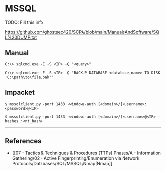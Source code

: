 # MSSQL

TODO: Fill this info

https://github.com/ghostsec420/SCPA/blob/main/ManualsAndSoftware/SQL%20DUMP.txt

## Manual

```
C:\> sqlcmd.exe -E -S <IP> -Q "<query>"

C:\> sqlcmd.exe -E -S <IP> -Q "BACKUP DATABASE <database_name> TO DISK 'C:\path\to\file.bak'"
```

## Impacket

```
$ mssqlclient.py -port 1433 -windows-auth [<domain>/]<username>:<password>@<IP>

$ mssqlclient.py -port 1433 -windows-auth [<domain>/]<username>@<IP> -hashes :<nt_hash>
```

---
## References

- [[07 - Tactics & Techniques & Procedures (TTPs) Phases/A - Information Gathering/02 - Active Fingerprinting/Enumeration via Network Protocols/Databases/SQL/MSSQL/Nmap|Nmap]]